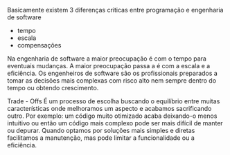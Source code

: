 Basicamente existem 3 diferenças criticas entre programação e engenharia de software

- tempo
- escala
- compensações

Na engenharia de software a maior preocupação é com o tempo para eventuais mudanças. A maior preocupação passa a é com a escala e a eficiência. Os engenheiros de software são os profissionais preparados a tomar as decisões mais complexas com risco alto nem sempre dentro do tempo ou obtendo crescimento.

Trade - Offs
É um processo de escolha buscando o equilíbrio entre muitas características onde melhoramos um aspecto e acabamos sacrificando outro. Por exemplo: um código muito otimizado acaba deixando-o menos intuitivo ou então um código mais complexo pode ser mais difícil de manter ou depurar. Quando optamos por soluções mais simples e diretas facilitamos a manutenção, mas pode limitar a funcionalidade ou a eficiência.
